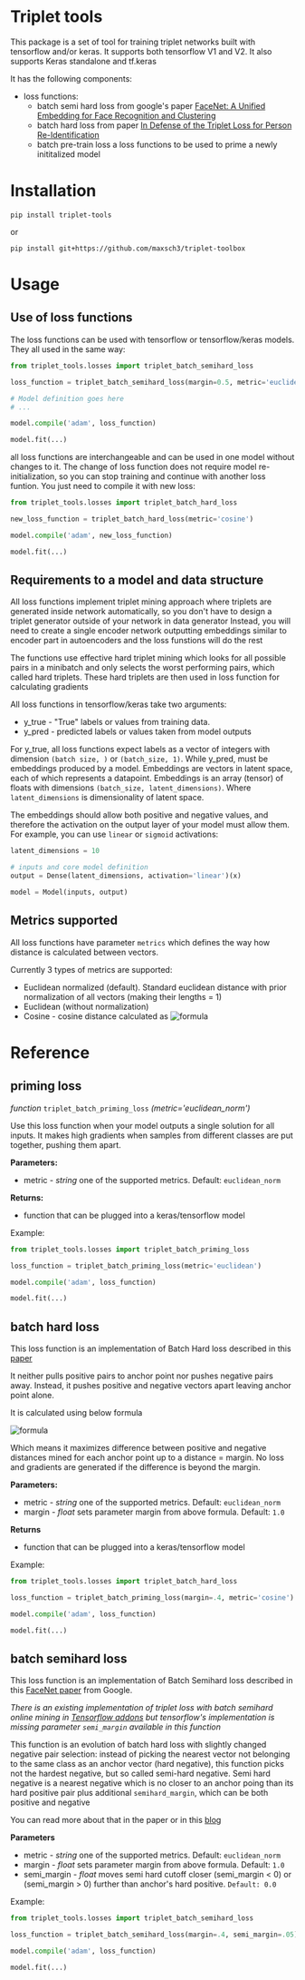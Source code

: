 # Triplet tools

This package is a set of tool for training triplet networks built with tensorflow and/or keras. 
It supports both tensorflow V1 and V2. It also supports Keras standalone and tf.keras 

It has the following components:

- loss functions:
    - batch semi hard loss from google's paper [FaceNet: A Unified Embedding for Face Recognition and Clustering](https://arxiv.org/abs/1503.03832) 
    - batch hard loss from paper [In Defense of the Triplet Loss for Person Re-Identification](https://arxiv.org/abs/1703.07737)
    - batch pre-train loss a loss functions to be used to prime a newly inititalized model


# Installation

```shell script
pip install triplet-tools
```

or 

```shell script
pip install git+https://github.com/maxsch3/triplet-toolbox
```


# Usage

## Use of loss functions

The loss functions can be used with tensorflow or tensorflow/keras models. They all used in the same way:

```python
from triplet_tools.losses import triplet_batch_semihard_loss

loss_function = triplet_batch_semihard_loss(margin=0.5, metric='euclidean_norm')

# Model definition goes here
# ...

model.compile('adam', loss_function)

model.fit(...)
```

all loss functions are interchangeable and can be used in one model without changes to it. The change of loss function 
does not require model re-initialization, so you can stop training and continue with another loss funtion. You just 
need to compile it with new loss:

```python
from triplet_tools.losses import triplet_batch_hard_loss

new_loss_function = triplet_batch_hard_loss(metric='cosine')

model.compile('adam', new_loss_function)

model.fit(...)
```

## Requirements to a model and data structure

All loss functions implement triplet mining approach where triplets are generated inside network automatically,
so you don't have to design a triplet generator outside of your network in data generator 
Instead, you will need to create a single encoder network outputting embeddings similar to encoder part 
 in autoencoders and the loss funstions will do the rest
 
The functions use effective hard triplet mining which looks for all possible pairs in a minibatch and 
only selects the worst performing pairs, which called hard triplets. These hard triplets are then used in loss
function for calculating gradients

All loss functions in tensorflow/keras take two arguments: 
- y_true - "True" labels or values from training data.
- y_pred - predicted labels or values taken from model outputs

For y_true, all loss functions expect labels as a vector of integers with dimension `(batch size, )` or
`(batch_size, 1)`. While y_pred, must be embeddings produced by a model. Embeddings are vectors in latent space,
each of which represents a datapoint. Embeddings is an array (tensor) of floats with dimensions
`(batch_size, latent_dimensions)`. Where `latent_dimensions` is dimensionality of latent space.

The embeddings should allow both positive and negative values, and therefore the activation on the output layer of
your model must allow them. For example, you can use `linear` or `sigmoid` activations:

```python
latent_dimensions = 10

# inputs and core model definition
output = Dense(latent_dimensions, activation='linear')(x)

model = Model(inputs, output)
```

## Metrics supported

All loss functions have parameter `metrics` which defines the way how distance is calculated between vectors. 

Currently 3 types of metrics are supported:

- Euclidean normalized (default). Standard euclidean distance with prior normalization of all vectors 
(making their lengths = 1)
- Euclidean (without normalization)
- Cosine - cosine distance calculated as ![formula](https://render.githubusercontent.com/render/math?math=1-cos\(v_i,v_j\))

# Reference

## priming loss

*function* `triplet_batch_priming_loss` *(metric='euclidean_norm')*

Use this loss function when your model outputs a single solution for all inputs. It makes high gradients 
when samples from different classes are put together, pushing them apart. 


**Parameters:** 

- metric - *string* one of the supported metrics. Default: `euclidean_norm`

**Returns:**

- function that can be plugged into a keras/tensorflow model

Example:

```python
from triplet_tools.losses import triplet_batch_priming_loss

loss_function = triplet_batch_priming_loss(metric='euclidean')

model.compile('adam', loss_function)

model.fit(...)
```

## batch hard loss

This loss function is an implementation of Batch Hard loss described in this [paper](https://arxiv.org/abs/1703.07737)

It neither pulls positive pairs to anchor point nor pushes negative pairs away. Instead, it pushes positive and 
negative vectors apart leaving anchor point alone. 

It is calculated using below formula

![formula](https://render.githubusercontent.com/render/math?math=Loss=\sum_{i}^N%20max(d_i^{%2B}-d_i^{-}%2Bmargin,%200))

Which means it maximizes difference between positive and negative distances mined for each anchor point up to a 
distance = margin. 
No loss and gradients are generated if the difference is beyond the margin. 

**Parameters:**

- metric - *string* one of the supported metrics. Default: `euclidean_norm`
- margin - *float* sets parameter margin from above formula. Default: `1.0`

**Returns**

- function that can be plugged into a keras/tensorflow model

Example:

```python
from triplet_tools.losses import triplet_batch_hard_loss

loss_function = triplet_batch_priming_loss(margin=.4, metric='cosine')

model.compile('adam', loss_function)

model.fit(...)
```

## batch semihard loss

This loss function is an implementation of Batch Semihard loss described in this [FaceNet paper](https://arxiv.org/abs/1503.03832)
from Google. 

*There is an existing implementation of triplet loss with batch semihard online mining in 
[Tensorflow addons](https://www.tensorflow.org/addons/api_docs/python/tfa/losses/triplet_semihard_loss) 
but tensorflow's implementation is missing parameter `semi_margin` available in this function*

This function is an evolution of batch hard loss with slightly changed negative pair selection: instead of picking the
nearest vector not belonging to the same class as an anchor vector (hard negative), this function picks not the hardest 
negative, but so called semi-hard negative. Semi hard negative is a nearest negative which is no closer to an anchor
poing than its hard positive pair plus additional `semihard_margin`, which can be both positive and negative 

You can read more about that in the paper or in this [blog](https://omoindrot.github.io/triplet-loss)

**Parameters**

- metric - *string* one of the supported metrics. Default: `euclidean_norm`
- margin - *float* sets parameter margin from above formula. Default: `1.0`
- semi_margin - *float* moves semi hard cutoff closer (semi_margin < 0) or (semi_margin > 0) 
further than anchor's hard positive. `Default: 0.0`

Example:
```python
from triplet_tools.losses import triplet_batch_semihard_loss

loss_function = triplet_batch_semihard_loss(margin=.4, semi_margin=.05)

model.compile('adam', loss_function)

model.fit(...)
```


